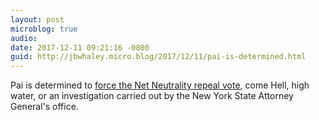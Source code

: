 ```yaml
---
layout: post
microblog: true
audio: 
date: 2017-12-11 09:21:16 -0800
guid: http://jbwhaley.micro.blog/2017/12/11/pai-is-determined.html
---
```

Pai is determined to [force the Net Neutrality repeal vote](https://arstechnica.com/tech-policy/2017/12/fcc-chair-still-refuses-to-help-investigate-net-neutrality-comment-fraud/), come Hell, high water, or an investigation carried out by the New York State Attorney General's office.
